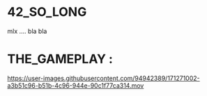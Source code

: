 # 42_SO_LONG
  mlx .... bla bla 
  
  # THE_GAMEPLAY :
  

https://user-images.githubusercontent.com/94942389/171271002-a3b51c96-b51b-4c96-944e-90c1f77ca314.mov

